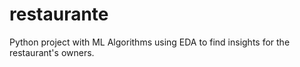 # restaurante
Python project with ML Algorithms using EDA to find insights for the restaurant's owners. 

